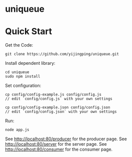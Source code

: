 uniqueue
===========

# Quick Start

Get the Code:

	git clone https://github.com/yijingping/uniqueue.git

Install dependent library:

	cd uniqueue
	sudo npm install

Set configuration:

	cp config/config-example.js config/config.js
	// edit `config/config.js` with your own settings

	cp config/config-example.json config/config.json
	// edit `config/config.json` with your own settings

Run:

	node app.js

See [http://localhost:80/producer](http://localhost:80/producer) for the producer page.
See [http://localhost:80/server](http://localhost:80/server) for the server page.
See [http://localhost:80/consumer](http://localhost:80/consumer) for the consumer page.